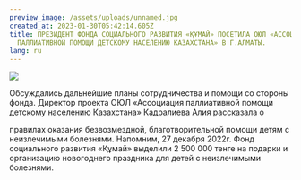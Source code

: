 ```yaml
---
preview_image: /assets/uploads/unnamed.jpg
created_at: 2023-01-30T05:42:14.605Z
title: ПРЕЗИДЕНТ ФОНДА СОЦИАЛЬНОГО РАЗВИТИЯ «ҚҰМАЙ» ПОСЕТИЛА ОЮЛ «АССОЦИАЦИЯ
  ПАЛЛИАТИВНОЙ ПОМОЩИ ДЕТСКОМУ НАСЕЛЕНИЮ КАЗАХСТАНА» В Г.АЛМАТЫ.
lang: ru
---
```

![](/assets/uploads/unnamed-1-.jpg)

Обсуждались дальнейшие планы сотрудничества и помощи со стороны
фонда. Директор проекта ОЮЛ «Ассоциация паллиативной помощи
детскому населению Казахстана» Кадралиева Алия рассказала о

правилах оказания безвозмездной, благотворительной помощи детям с
неизлечимыми болезнями.
Напомним, 27 декабря 2022г. Фонд социального развития «Құмай»
выделили 2 500 000 тенге на подарки и организацию новогоднего
праздника для детей с неизлечимыми болезнями.